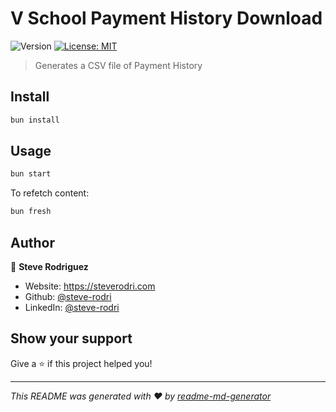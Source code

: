 # V School Payment History Download

![Version](https://img.shields.io/badge/version-1.0.0-blue.svg?cacheSeconds=2592000)
[![License: MIT](https://img.shields.io/badge/License-MIT-yellow.svg)](#)

> Generates a CSV file of Payment History

## Install

```sh
bun install
```

## Usage

```sh
bun start
```

To refetch content:

```sh
bun fresh
```

## Author

👤 **Steve Rodriguez**

* Website: <https://steverodri.com>
* Github: [@steve-rodri](https://github.com/steve-rodri)
* LinkedIn: [@steve-rodri](https://linkedin.com/in/steve-rodri)

## Show your support

Give a ⭐️ if this project helped you!

***
_This README was generated with ❤️ by [readme-md-generator](https://github.com/kefranabg/readme-md-generator)_
